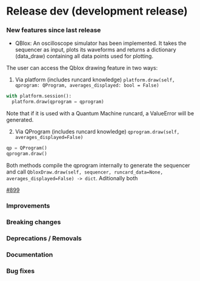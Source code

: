# Release dev (development release)

### New features since last release

- QBlox: An oscilloscope simulator has been implemented. It takes the sequencer as input, plots its waveforms and returns a dictionary (data_draw) containing all data points used for plotting.

The user can access the Qblox drawing feature in two ways:
  1. Via platform (includes runcard knowledge)
  `platform.draw(self, qprogram: QProgram, averages_displayed: bool = False)`
  ```python
  with platform.session():
    platform.draw(qprogram = qprogram)
  ```
  Note that if it is used with a Quantum Machine runcard, a ValueError will be generated.


  2. Via QProgram (includes runcard knowledge)
  `qprogram.draw(self, averages_displayed=False)`
  ```python
  qp = QProgram()
  qprogram.draw()
  ```
    
Both methods compile the qprogram internally to generate the sequencer and call `QbloxDraw.draw(self, sequencer, runcard_data=None, averages_displayed=False) -> dict`.
Aditionally both 

  [#899](https://github.com/qilimanjaro-tech/qililab/pull/899)

### Improvements

### Breaking changes

### Deprecations / Removals

### Documentation

### Bug fixes
